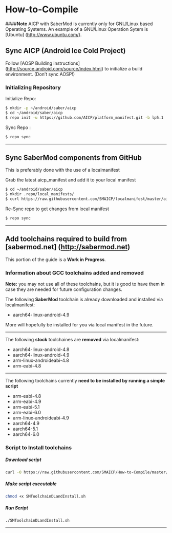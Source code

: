 # How-to-Compile
####**Note** AICP with SaberMod is currently only for GNU/Linux based Operating Systems. An example of a GNU/Linux Operation Sytem is [Ubuntu] (http://www.ubuntu.com/).
## Sync AICP (Android Ice Cold Project)
Follow [AOSP Building instructions] (http://source.android.com/source/index.html) to initialize a build environment. (Don’t sync AOSP!)
### Initializing Repository


Initialize Repo:
```bash
$ mkdir -p ~/android/saber/aicp
$ cd ~/android/saber/aicp
$ repo init -u https://github.com/AICP/platform_manifest.git -b lp5.1
```

Sync Repo :

```bash
$ repo sync
```

***
## Sync SaberMod components from GitHub
This is preferably done with the use of a localmanifest

Grab the latest aicp_manifest and add it to your local manifest
```bash
$ cd ~/android/saber/aicp
$ mkdir .repo/local_manifests/
$ curl https://raw.githubusercontent.com/SMAICP/localmanifest/master/aicp_manifest.xml > .repo/local_manifests/aicp_manifest.xml
```
Re-Sync repo to get changes from local manifest

```bash
$ repo sync
```
***
## Add toolchains required to build from [sabermod.net] (http://sabermod.net)
This portion of the guide is a **Work in Progress**.

### Information about GCC toolchains added and removed
**Note:** you may not use all of these toolchains, but it is good to have them in case they are needed for future configuration changes.

The following **SaberMod** toolchain is already downloaded and installed via localmanifest:
- aarch64-linux-android-4.9

More will hopefully be installed for you via local manifest in the future.
***
The following **stock** toolchaines are **removed** via localmanifest:
- aarch64-linux-android-4.8
- aarch64-linux-android-4.9
- arm-linux-androideabi-4.8
- arm-eabi-4.8

***
The following toolchains currently **need to be installed by running a simple script**
- arm-eabi-4.8
- arm-eabi-4.9
- arm-eabi-5.1
- arm-eabi-6.0
- arm-linux-androideabi-4.9
- aarch64-4.9
- aarch64-5.1
- aarch64-6.0

### Script to Install toolchains
##### Download script
```bash
curl -O https://raw.githubusercontent.com/SMAICP/How-to-Compile/master/SMToolchainDLandInstall.sh
```
##### Make script executable
```bash
chmod +x SMToolchainDLandInstall.sh
```
##### Run Script
```bash
./SMToolchainDLandInstall.sh
```
***
